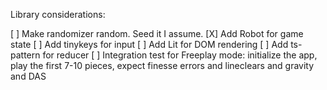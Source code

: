 Library considerations:

[ ] Make randomizer random. Seed it I assume.
[X] Add Robot for game state
[ ] Add tinykeys for input
[ ] Add Lit for DOM rendering
[ ] Add ts-pattern for reducer
[ ] Integration test for Freeplay mode: initialize the app, play the first 7-10 pieces, expect finesse errors and lineclears and gravity and DAS
